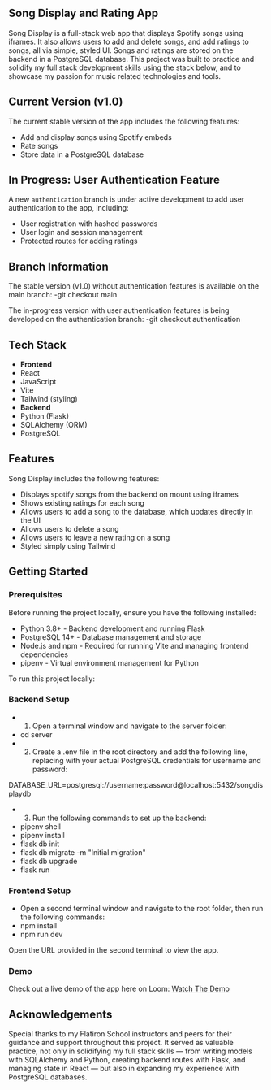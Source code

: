 ## Song Display and Rating App

Song Display is a full-stack web app that displays Spotify songs using iframes. It also allows users to add and delete songs, and add ratings to songs, all via simple, styled UI. Songs and ratings are stored on the backend in a PostgreSQL database. This project was built to practice and solidify my full stack development skills using the stack below, and to showcase my passion for music related technologies and tools.

## Current Version (v1.0)

The current stable version of the app includes the following features:
- Add and display songs using Spotify embeds
- Rate songs
- Store data in a PostgreSQL database

## In Progress: User Authentication Feature

A new `authentication` branch is under active development to add user authentication to the app, including:
- User registration with hashed passwords
- User login and session management
- Protected routes for adding ratings

## Branch Information

The stable version (v1.0) without authentication features is available on the main branch:
-git checkout main

The in-progress version with user authentication features is being developed on the authentication branch:
-git checkout authentication

## Tech Stack
- **Frontend** 
- React 
- JavaScript 
- Vite
- Tailwind (styling)
- **Backend**
- Python (Flask)
- SQLAlchemy (ORM)
- PostgreSQL

## Features

Song Display includes the following features:
- Displays spotify songs from the backend on mount using iframes
- Shows existing ratings for each song
- Allows users to add a song to the database, which updates directly in the UI
- Allows users to delete a song
- Allows users to leave a new rating on a song
- Styled simply using Tailwind

## Getting Started

### Prerequisites
Before running the project locally, ensure you have the following installed:
- Python 3.8+ - Backend development and running Flask
- PostgreSQL 14+ - Database management and storage
- Node.js and npm - Required for running Vite and managing frontend dependencies
- pipenv - Virtual environment management for Python

To run this project locally:

### Backend Setup
- 1. Open a terminal window and navigate to the server folder:
- cd server
- 2. Create a .env file in the root directory and add the following line, replacing with your actual PostgreSQL credentials for username and password:

DATABASE_URL=postgresql://username:password@localhost:5432/songdisplaydb

- 3. Run the following commands to set up the backend:
- pipenv shell
- pipenv install
- flask db init
- flask db migrate -m "Initial migration"
- flask db upgrade
- flask run

### Frontend Setup
- Open a second terminal window and navigate to the root folder, then run the following commands:
- npm install
- npm run dev

Open the URL provided in the second terminal to view the app.

### Demo

Check out a live demo of the app here on Loom: [Watch The Demo](https://www.loom.com/share/da35c451fc7946dba929ef802b5eb2a4)

## Acknowledgements 

Special thanks to my Flatiron School instructors and peers for their guidance and support throughout this project. It served as valuable practice, not only in solidifying my full stack skills — from writing models with SQLAlchemy and Python, creating backend routes with Flask, and managing state in React — but also in expanding my experience with PostgreSQL databases.


